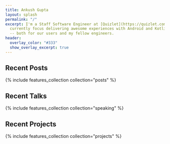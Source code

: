 ```yaml
---
title: Ankush Gupta
layout: splash
permalink: "/"
excerpt: I'm a Staff Software Engineer at [Quizlet](https://quizlet.com).<br/><br/>I
  currently focus delivering awesome experiences with Android and Kotlin Multiplatform
  -- both for our users and my fellow engineers.
header:
  overlay_color: "#333"
  show_overlay_excerpt: true
---
```

## Recent Posts

{% include features_collection collection="posts" %}

## Recent Talks

{% include features_collection collection="speaking" %}

## Recent Projects

{% include features_collection collection="projects" %}
